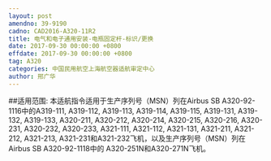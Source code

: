 ```yaml
---
layout: post
amendno: 39-9190
cadno: CAD2016-A320-11R2
title: 电气和电子通用安装-电瓶固定杆-标识/更换
date: 2017-09-30 00:00:00 +0800
effdate: 2017-09-30 00:00:00 +0800
tag: A320
categories: 中国民用航空上海航空器适航审定中心
author: 邢广华
---
```


##适用范围:
本适航指令适用于生产序列号（MSN）列在Airbus SB A320-92-1116中的A319-111, A319-112, A319-113, A319-114, A319-115, A319-131, A319-132, A319-133, A320-211, A320-212, A320-214, A320-215, A320-216, A320-231, A320-232, A320-233, A321-111, A321-112, A321-131, A321-211, A321-212, A321-213, A321-231和A321-232飞机，以及生产序列号（MSN）列在Airbus SB A320-92-1118中的 A320-251N和A320-271N飞机。

